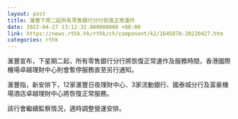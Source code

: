 ```yaml
---
layout: post
title: 滙豐下周二起所有零售銀行分行恢復正常運作
date: 2022-04-27 13:12:32.000000000 +08:00
link: https://news.rthk.hk/rthk/ch/component/k2/1645878-20220427.htm
categories: rthk
---
```


滙豐宣布，下星期二起，所有零售銀行分行將恢復正常運作及服務時間，香港國際機場卓越理財中心則會暫停服務直至另行通知。

滙豐指，新安排下，12家滙豐日夜理財中心、3家流動銀行、國泰城分行及富豪機場酒店卓越理財中心將恢復正常服務。

該行會繼續監察情況，適時調整營運安排。
